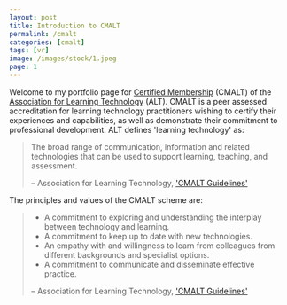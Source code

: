 ```yaml
---
layout: post
title: Introduction to CMALT
permalink: /cmalt
categories: [cmalt]
tags: [vr]
image: /images/stock/1.jpeg
page: 1
---
```

Welcome to my portfolio page for [Certified Membership](https://www.alt.ac.uk/certified-membership) (CMALT) of the [Association for Learning Technology](https://www.alt.ac.uk) (ALT). CMALT is a peer assessed accreditation for learning technology practitioners wishing to certify their experiences and capabilities, as well as demonstrate their commitment to professional development. ALT defines 'learning technology' as:

> The broad range of communication, information and related technologies that can be used to support learning, teaching, and assessment.
>
> – Association for Learning Technology, ['CMALT Guidelines'](https://www.alt.ac.uk/sites/alt.ac.uk/files/CMALT%20Guidelines_2018_NC_ND.pdf)

The principles and values of the CMALT scheme are: 
> * A commitment to exploring and understanding the interplay between technology and learning.
> * A commitment to keep up to date with new technologies.
> * An empathy with and willingness to learn from colleagues from different backgrounds and specialist options.
> * A commitment to communicate and disseminate effective practice.
>
> – Association for Learning Technology, ['CMALT Guidelines'](https://www.alt.ac.uk/sites/alt.ac.uk/files/CMALT%20Guidelines_2018_NC_ND.pdf)